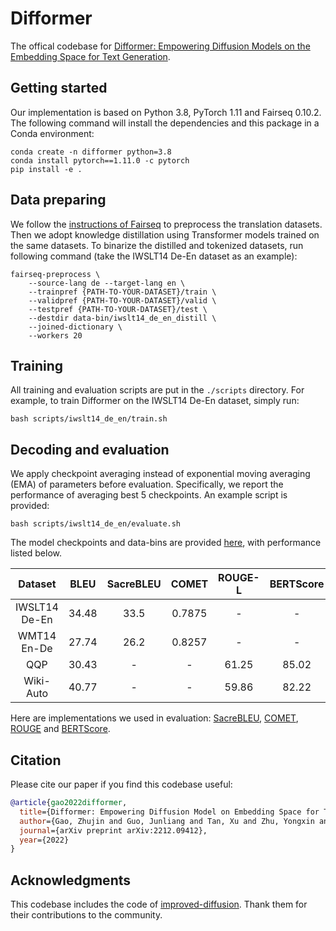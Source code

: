 # Difformer

The offical codebase for [Difformer: Empowering Diffusion Models on the Embedding Space for Text Generation](https://arxiv.org/abs/2212.09412).

## Getting started

Our implementation is based on Python 3.8, PyTorch 1.11 and Fairseq 0.10.2. The following command will install the dependencies and this package in a Conda environment:

```shell
conda create -n difformer python=3.8
conda install pytorch==1.11.0 -c pytorch
pip install -e .
```

## Data preparing

We follow the [instructions of Fairseq](https://github.com/facebookresearch/fairseq/tree/main/examples/translation#iwslt14-german-to-english-transformer) to preprocess the translation datasets. Then we adopt knowledge distillation using Transformer models trained on the same datasets. To binarize the distilled and tokenized datasets, run following command (take the IWSLT14 De-En dataset as an example):

```shell
fairseq-preprocess \
    --source-lang de --target-lang en \
    --trainpref {PATH-TO-YOUR-DATASET}/train \
    --validpref {PATH-TO-YOUR-DATASET}/valid \
    --testpref {PATH-TO-YOUR-DATASET}/test \
    --destdir data-bin/iwslt14_de_en_distill \
    --joined-dictionary \
    --workers 20
```

## Training

All training and evaluation scripts are put in the `./scripts` directory. For example, to train Difformer on the IWSLT14 De-En dataset, simply run:

```shell
bash scripts/iwslt14_de_en/train.sh
```

## Decoding and evaluation

We apply checkpoint averaging instead of exponential moving averaging (EMA) of parameters before evaluation. Specifically, we report the performance of averaging best 5 checkpoints. An example script is provided:

```shell
bash scripts/iwslt14_de_en/evaluate.sh
```

The model checkpoints and data-bins are provided [here](https://drive.google.com/drive/folders/1XpF6sPd7EPcnz9uEA8-dplRvOAqeUlx1), with performance listed below.

|    Dataset    | BLEU  | SacreBLEU | COMET  | ROUGE-L | BERTScore |
| :-----------: | :---: | :-------: | :----: | :-----: | :-------: |
| IWSLT14 De-En | 34.48 |   33.5    | 0.7875 |    -    |     -     |
|  WMT14 En-De  | 27.74 |   26.2    | 0.8257 |    -    |     -     |
|      QQP      | 30.43 |     -     |   -    |  61.25  |   85.02   |
|   Wiki-Auto   | 40.77 |     -     |   -    |  59.86  |   82.22   |

Here are implementations we used in evaluation: [SacreBLEU](https://github.com/mjpost/sacrebleu), [COMET](https://github.com/Unbabel/COMET), [ROUGE](https://github.com/pltrdy/files2rouge) and [BERTScore](https://github.com/Tiiiger/bert_score).

## Citation

Please cite our paper if you find this codebase useful:

```bibtex
@article{gao2022difformer,
  title={Difformer: Empowering Diffusion Model on Embedding Space for Text Generation},
  author={Gao, Zhujin and Guo, Junliang and Tan, Xu and Zhu, Yongxin and Zhang, Fang and Bian, Jiang and Xu, Linli},
  journal={arXiv preprint arXiv:2212.09412},
  year={2022}
}
```

## Acknowledgments

This codebase includes the code of [improved-diffusion](https://github.com/openai/improved-diffusion). Thank them for their contributions to the community.
